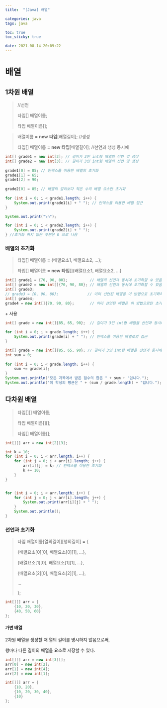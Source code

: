 ```yaml
---
title:  "[Java] 배열"

categories: java
tags: java

toc: true
toc_sticky: true

date: 2021-08-14 20:09:22
---
```


# 배열

## 1차원 배열

> //선언 
>
> 타입[] 배열이름;
>
> 타입 배열이름[];

>배열이름 **=** **new** **타입**[배열길이]; //생성
>
>타입[] 배열이름 **=** **new** **타입**[배열길이]; //선언과 생성 동시에

```java
int[] grade1 = new int[3]; // 길이가 3인 int형 배열의 선언 및 생성
int[] grade2 = new int[3]; // 길이가 3인 int형 배열의 선언 및 생성
	 
grade1[0] = 85; // 인덱스를 이용한 배열의 초기화
grade1[1] = 65;
grade1[2] = 90;
 
grade2[0] = 85; // 배열의 길이보다 적은 수의 배열 요소만 초기화
 
for (int i = 0; i < grade1.length; i++) {
    System.out.print(grade1[i] + " "); // 인덱스를 이용한 배열 접근
}

System.out.print("\n");

for (int i = 0; i < grade2.length; i++) {
    System.out.print(grade2[i] + " "); 
} //초기화 하지 않은 부분은 0 으로 나옴
```

### 배열의 초기화

> 타입[] 배열이름 **=** {배열요소1, 배열요소2, ...};
>
> 타입[] 배열이름 **=** **new** **타입**[]{배열요소1, 배열요소2, ...}

```java
int[] grade1 = {70, 90, 80};          // 배열의 선언과 동시에 초기화할 수 있음.
int[] grade2 = new int[]{70, 90, 80}; // 배열의 선언과 동시에 초기화할 수 있음.
int[] grade3;
// grade3 = {0, 90, 80};             // 이미 선언된 배열을 이 방법으로 초기화하면 오류가 발생함.
int[] grade4;
grade4 = new int[]{70, 90, 80};       // 이미 선언된 배열은 이 방법으로만 초기화할 수 있음.
```

\+ 사용

```java
int[] grade = new int[]{85, 65, 90};  // 길이가 3인 int형 배열을 선언과 동시에 초기화
 
for (int i = 0; i < grade.length; i++) {
    System.out.print(grade[i] + " "); // 인덱스를 이용한 배열로의 접근
}
```

```java
int[] grade = new int[]{85, 65, 90}; // 길이가 3인 int형 배열을 선언과 동시에 초기화
int sum = 0;
 
for (int i = 0; i < grade.length; i++) {
    sum += grade[i];
}
System.out.println("모든 과목에서 받은 점수의 합은 " + sum + "입니다.");
System.out.println("이 학생의 평균은 " + (sum / grade.length) + "입니다.");
```

## 다차원 배열

> 타입[][] 배열이름;
>
> 타입 배열이름[][];
>
> 타입[] 배열이름[];

```java
int[][] arr = new int[2][3];

int k = 10;
for (int i = 0; i < arr.length; i++) {
    for (int j = 0; j < arr[i].length; j++) {
        arr[i][j] = k; // 인덱스를 이용한 초기화
        k += 10;
    }
}


for (int i = 0; i < arr.length; i++) {
    for (int j = 0; j < arr[i].length; j++) {
        System.out.print(arr[i][j] + " ");
    }
    System.out.println();
}
```

### 선언과 초기화

> 타입 배열이름\[열의길이][행의길이] **=** {
>
>   {배열요소\[0][0], 배열요소\[0][1], ...},
>
>   {배열요소\[1][0], 배열요소\[1][1], ...},
>
>   {배열요소\[2][0], 배열요소\[2][1], ...},
>
>   ...
>
> };

```java
int[][] arr = {
    {10, 20, 30},
    {40, 50, 60}
};
```

#### 가변 배열

2차원 배열을 생성할 때 열의 길이를 명시하지 않음으로써, 

행마다 다른 길이의 배열을 요소로 저장할 수 있다.

```java
int[][] arr = new int[3][];
arr[0] = new int[2];
arr[1] = new int[4];
arr[2] = new int[1];
```

```java
int[][] arr = {
    {10, 20},
    {10, 20, 30, 40},
    {10}
};
```